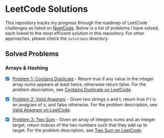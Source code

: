 # LeetCode Solutions

This repository tracks my progress through the roadmap of LeetCode challenges as listed on [NeetCode](https://neetcode.io/roadmap). Below is a list of problems I have solved, each linked to the most efficient solution in this repository. For other approaches, please check the `solutions` directory.

## Solved Problems

### Arrays & Hashing
- [x] [Problem 1: Contains Duplicate](https://github.com/berkaybarisalgun/Leetcode-Problems/blob/main/Leetcode/src/main/java/Contains_Duplicate_217/Solution3.java) - Return true if any value in the integer array nums appears at least twice, otherwise return false. For the problem description, see [Contains Duplicate on LeetCode](https://leetcode.com/problems/contains-duplicate/).

- [x] [Problem 2: Valid Anagram](https://github.com/berkaybarisalgun/Leetcode-Problems/blob/main/Leetcode/src/main/java/Valid_Anagram_242/Solution2.java) - Given two strings s and t, return true if t is an anagram of s, and false otherwise. For the problem description, see [Valid Anagram on LeetCode](https://leetcode.com/problems/valid-anagram/description/).

- [x] [Problem 3: Two Sum](https://github.com/berkaybarisalgun/Leetcode-Problems/blob/main/Leetcode/src/main/java/Two_Sum_1/Solution2.java) - Given an array of integers nums and an integer target, return indices of the two numbers such that they add up to target. For the problem description, see [Two Sum on LeetCode](https://leetcode.com/problems/two-sum/description/).





